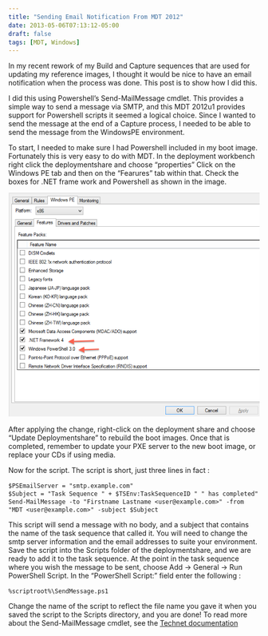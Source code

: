 ```yaml
---
title: "Sending Email Notification From MDT 2012"
date: 2013-05-06T07:13:12-05:00
draft: false
tags: [MDT, Windows]
---
```


In my recent rework of my Build and Capture sequences that are used for updating my reference images, I thought it would be nice to have an email notification when the process was done.  This post is to show how I did this.

I did this using Powershell’s Send-MailMessage cmdlet.  This provides a simple way to send a message via SMTP, and this MDT 2012u1 provides support for Powershell scripts it seemed a logical choice.  Since I wanted to send the message at the end of a Capture process, I needed to be able to send the message from the WindowsPE environment.

To start, I needed to make sure I had Powershell included in my boot image.  Fortunately this is very easy to do with MDT.  In the deployment workbench right click the deploymentshare and choose “properties”  Click on the Windows PE tab and then on the “Fearures” tab within that.  Check the boxes for .NET frame work and Powershell as shown in the image.

![Windows PE Features Tab](WinPE_Properties.png "Windows PE Features Tab")

After applying the change, right-click on the deployment share and choose “Update Deploymentshare” to rebuild the boot images.  Once that is completed, remember to update your PXE server to the new boot image, or replace your CDs if using media.

Now for the script.  The script is short, just three lines in fact :

```
$PSEmailServer = "smtp.example.com"
$Subject = "Task Sequence " + $TSEnv:TaskSequenceID " " has completed"
Send-MailMessage -to "Firstname Lastname <user@example.com>" -from "MDT <user@example.com>" -subject $Subject
```

This script will send a message with no body, and a subject that contains the name of the task sequence that called it.  You will need to change the smtp server information and the email addresses to suite your environment.  Save the script into the Scripts folder of the deploymentshare, and we are ready to add it to the task sequence. At the point in the task sequence where you wish the message to be sent, choose Add -> General -> Run PowerShell Script. In the “PowerShell Script:” field enter the following :

```
%scriptroot%\SendMessage.ps1
```

Change the name of the script to reflect the file name you gave it when you saved the script to the Scripts directory, and you are done!  To read more about the Send-MailMessage cmdlet, see the [Technet documentation](http://technet.microsoft.com/en-us/library/hh849925.aspx)